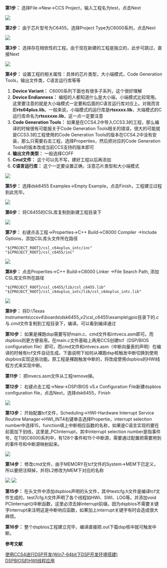 **第1步：** 选择File->New->CCS Project，输入工程名为test，点击Next

![](CCSv4新建C6455工程/1.png)

**第2步：** 由于芯片型号为C6455，选择Project Type为C6000系列，点击Next

![](CCSv4新建C6455工程/2.png)

**第3步：** 选择存在相依性的工程。由于现在新建的工程是独立的，此步可跳过，直接Next

![](CCSv4新建C6455工程/3.png)

**第4步：** 设置工程的相关属性：具体的芯片类型，大小端模式，Code Generation Tools，输出文件类，C语言运行库等等
1)	**Device Variant：** C6000系列下面也有很多子系列，这个很好理解
2)	**Device Endianness：** 编程的人都知道什么是大小端，小端模式比较常用。这里要注意的就是大小端模式一定要和后面的C语言运行库对应上。对我而言即**rts64plus.lib**。一般来说，小端模式的运行库是**rtsxxxx.lib**，大端模式的C运行库命名为**rtsxxxxe.lib**，这一点一定要注意
3)	**Code Generation Tools：** 如果是在CCS4.2中导入CCS3.3的工程，那么编译的时候很有可能报关于Code Generation Tools相关的错误，很大的可能就是CCS3.3的工程使用的Code Generation Tools的版本在CCS4.2中没有安装，那么只需要右击工程，选择Properties，然后把对应的Code Generation Tools的版本改成当前CCS支持的版本即可
4)	**输出文件类型：** 一般选择COFF
5)	**Cmd文件：** 这个可以先不写，建好工程以后再添加
6)	**C语言运行库：** 这个一定要设置正确，注意芯片类型和大小端模式

![](CCSv4新建C6455工程/4.png)

**第5步：** 选择dsk6455 Examples->Empty Example，点击Finish，工程建立过程到此完毕。

![](CCSv4新建C6455工程/5.png)

**第6步：** 将C6455的CSL库复制到新建工程目录下

![](CCSv4新建C6455工程/6.png)

**第7步：** 右键点击工程->Properties->C++ Build->C6000 Compiler ->Include Options，添加CSL库头文件所在路径
```
"${PROJECT_ROOT}/csl_c64xplus_intc/inc"
"${PROJECT_ROOT}/csl_c6455/inc"
```
![](CCSv4新建C6455工程/7.png)

**第8步：** 点击Properties->C++ Build->C6000 Linker ->File Search Path, 添加CSL库文件所在路径
```
"${PROJECT_ROOT}/csl_c6455/lib/csl_c6455.lib"
"${PROJECT_ROOT}/csl_c64xplus_intc/lib/csl_c64xplus_intc.lib"
```
![](CCSv4新建C6455工程/8.png)

**第9步：** 将D:\\Texas Instruments\\ccsv4\\boards\\dsk6455_v2\\csl_c6455\\example\\gpio目录下的.c与.cmd文件复制到工程目录下，编译。可以看到编译通过

**第10步：** 如果是裸跑dsp需要写好main.c、cmd文件和intvecs.asm即可。而dspbios则更方便易用。在main.c文件基础上再用CCS创建tcf（DSP/BIOS configuration file）即可，而cmd文件和intvecs.asm（中断向量表的声明）在编译的时候有tcf文件自动生成。下面说明下如何从裸跑dsp核触发中断切换到使用dspbios实现这些功能。原工程是裸跑触发中断的，将改成使用dspbios的HWI线程方式来实现中断。

**第11步：** 把invecs.asm文件从工程remove掉。

**第12步：** 右键点击工程->New->DSP/BIOS v5.x Configuration File新建dspbios configuration file，点击Next，选择dsk6455，Finish

![](CCSv4新建C6455工程/9.png)

**第13步：** 开始配置tcf文件，Scheduling->HWI-Hardware Interrupt Service Routine Manager->HWI_INT4右键单击选择Propertie，interrupt selection number中选择15，function填上中断相应函数的名称，如果是C语言实现的要在前面加下划线，这里是_PCIinterrupt，其中interrupt selection number是指事件号，在TI的C6000系列中，有128个事件和15个中断源，需要通过配置把需要用到的事件号和中断源映射起来。

![](CCSv4新建C6455工程/10.png)

**第14步：** 修改cmd文件，由于MEMORY在tcf文件的System->MEM下已定义，所以要把注释掉，并将L2修改为MEM下对应的名称

![](CCSv4新建C6455工程/11.png) ![](CCSv4新建C6455工程/12.png)

**第15步：** 在头文件中添加dspbios声明的头文件，其中testcfg.h文件是编译tcf文件生成的，test7cfg.h文件声明了各个线程如HWI、SWI、LOG等。并添加void PCIinterrupt()中断函数，这里必须去掉interrupt前缀。因为dspbios不需要关键字interrupt来注明这是中断响应函数，如果加上interrupt关键字有时会造成很大麻烦。

**第16步：** 整个dspbios工程建立完毕，编译直接把.out下载dsp核中就可触发中断。

**参考文献**

[使用CCS4进行DSP开发(Win7-64bit下DSP开发环境搭建)](http://blog.csdn.net/gjy938815/article/details/10023245)</br>
[DSPBIOS的HWI线程应用](http://blog.chinaunix.net/uid-29314073-id-4170817.html)
